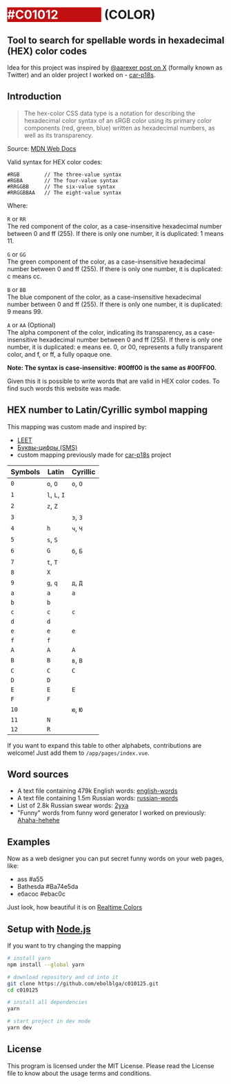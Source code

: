 # <span style="background-color: #C01012; color: #FFFFFF; padding-right: 100px">#C01012</span> (COLOR)
## Tool to search for spellable words in hexadecimal (HEX) color codes

Idea for this project was inspired by [@aarexer post on X](https://x.com/aarexer/status/1938841036274413999) (formally known as Twitter) and an older project I worked on - [car-p18s](https://github.com/ebolblga/car-p18s).

## Introduction

> The hex-color CSS data type is a notation for describing the hexadecimal color syntax of an sRGB color using its primary color components (red, green, blue) written as hexadecimal numbers, as well as its transparency.

Source: [MDN Web Docs <hex-color>](https://developer.mozilla.org/en-US/docs/Web/CSS/hex-color)

Valid syntax for HEX color codes:
```text
#RGB        // The three-value syntax
#RGBA       // The four-value syntax
#RRGGBB     // The six-value syntax
#RRGGBBAA   // The eight-value syntax
```
Where:

`R` or `RR`<br />
The red component of the color, as a case-insensitive hexadecimal number between 0 and ff (255). If there is only one number, it is duplicated: 1 means 11.

`G` or `GG`<br />
The green component of the color, as a case-insensitive hexadecimal number between 0 and ff (255). If there is only one number, it is duplicated: c means cc.

`B` or `BB`<br />
The blue component of the color, as a case-insensitive hexadecimal number between 0 and ff (255). If there is only one number, it is duplicated: 9 means 99.

`A` or `AA` (Optional)<br />
The alpha component of the color, indicating its transparency, as a case-insensitive hexadecimal number between 0 and ff (255). If there is only one number, it is duplicated: e means ee. 0, or 00, represents a fully transparent color, and f, or ff, a fully opaque one.

**Note: The syntax is case-insensitive: #00ff00 is the same as #00FF00.**

Given this it is possible to write words that are valid in HEX color codes. To find such words this website was made.

## HEX number to Latin/Cyrillic symbol mapping
This mapping was custom made and inspired by:
- [LEET](https://en.wikipedia.org/wiki/Leet)
- [Буквы-цифры (SMS)](https://translit.tsymbal.su/q/%D0%90%D0%91%D0%92%D0%93%D0%94%D0%95%D0%81%D0%96%D0%97%D0%98%D0%99%D0%9A%D0%9B%D0%9C%D0%9D%D0%9E%D0%9F%D0%A0%D0%A1%D0%A2%D0%A3%D0%A4%D0%A5%D0%A6%D0%A7%D0%A8%D0%A9%D0%AA%D0%AB%D0%AC%D0%AD%D0%AE%D0%AF/)
- custom mapping previously made for [car-p18s](https://github.com/ebolblga/car-p18s) project

| Symbols | Latin         | Cyrillic |
| ------- | ------------- | -------- |
| `0`     | `o`, `O`      | `о`, `О` |
| `1`     | `l`, `L`, `I` |          |
| `2`     | `z`, `Z`      |          |
| `3`     |               | `з`, `З` |
| `4`     | `h`           | `ч`, `Ч` |
| `5`     | `s`, `S`      |          |
| `6`     | `G`           | `б`, `Б` |
| `7`     | `t`, `T`      |          |
| `8`     | `X`           |          |
| `9`     | `g`, `q`      | `д`, `Д` |
| `a`     | `a`           | `а`      |
| `b`     | `b`           |          |
| `c`     | `c`           | `с`      |
| `d`     | `d`           |          |
| `e`     | `e`           | `е`      |
| `f`     | `f`           |          |
| `A`     | `A`           | `А`      |
| `B`     | `B`           | `в`, `В` |
| `C`     | `C`           | `С`      |
| `D`     | `D`           |          |
| `E`     | `E`           | `Е`      |
| `F`     | `F`           |          |
| `10`    |               | `ю`, `Ю` |
| `11`    | `N`           |          |
| `12`    | `R`           |          |

If you want to expand this table to other alphabets, contributions are welcome! Just add them to `/app/pages/index.vue`.

## Word sources
- A text file containing 479k English words: [english-words](https://github.com/dwyl/english-words)
- A text file containing 1.5m Russian words: [russian-words](https://github.com/danakt/russian-words)
- List of 2.8k Russian swear words: [2yxa](https://doc.2yxa.mobi/mat/)
- "Funny" words from funny word generator I worked on previously: [Ahaha-hehehe](https://github.com/ebolblga/Ahaha-hehehe)

## Examples
Now as a web designer you can put secret funny words on your web pages, like:
- ass #a55
- Bathesda #Ba74e5da
- ебасос #ebac0c

Just look, how beautiful it is on [Realtime Colors](https://www.realtimecolors.com/?colors=aa5555-1a0c0c-eb0c0c-931515-Ba74e5&fonts=Inter-Inter)

## Setup with [Node.js](https://nodejs.org/en/)
If you want to try changing the mapping
```bash
# install yarn
npm install --global yarn

# download repository and cd into it
git clone https://github.com/ebolblga/c010125.git
cd c010125

# install all dependencies
yarn

# start project in dev mode
yarn dev
```

## License
This program is licensed under the MIT License. Please read the License file to know about the usage terms and conditions.
